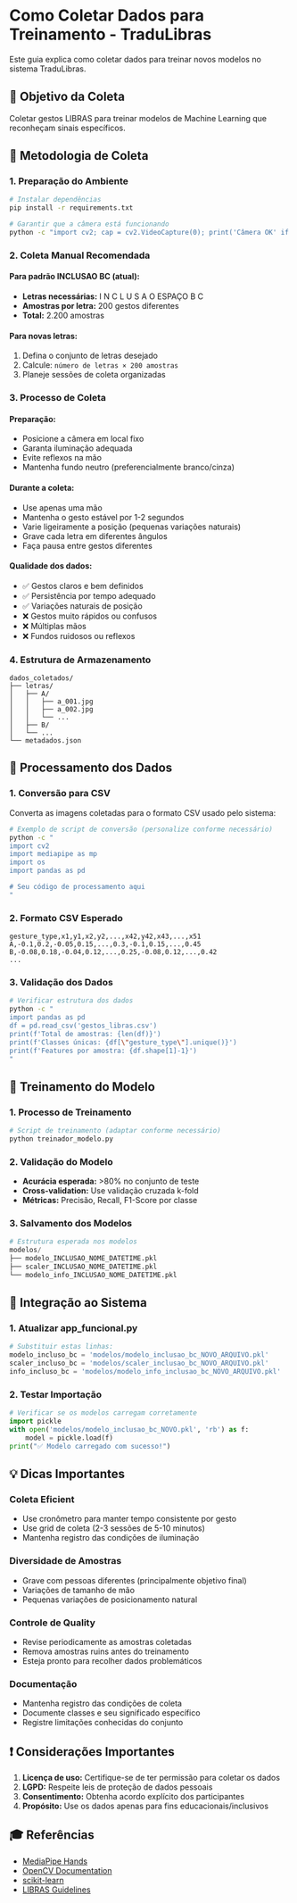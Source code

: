 # Como Coletar Dados para Treinamento - TraduLibras

Este guia explica como coletar dados para treinar novos modelos no sistema TraduLibras.

## 🎯 Objetivo da Coleta

Coletar gestos LIBRAS para treinar modelos de Machine Learning que reconheçam sinais específicos.

## 📝 Metodologia de Coleta

### 1. Preparação do Ambiente
```bash
# Instalar dependências
pip install -r requirements.txt

# Garantir que a câmera está funcionando
python -c "import cv2; cap = cv2.VideoCapture(0); print('Câmera OK' if cap.isOpened() else 'ERRO: Câmera não detectada')"
```

### 2. Coleta Manual Recomendada

#### **Para padrão INCLUSAO BC (atual):**
- **Letras necessárias:** I N C L U S A O ESPAÇO B C
- **Amostras por letra:** 200 gestos diferentes
- **Total:** 2.200 amostras

#### **Para novas letras:**
1. Defina o conjunto de letras desejado
2. Calcule: `número de letras × 200 amostras`
3. Planeje sessões de coleta organizadas

### 3. Processo de Coleta

#### **Preparação:**
- Posicione a câmera em local fixo
- Garanta iluminação adequada
- Evite reflexos na mão
- Mantenha fundo neutro (preferencialmente branco/cinza)

#### **Durante a coleta:**
- Use apenas uma mão
- Mantenha o gesto estável por 1-2 segundos
- Varie ligeiramente a posição (pequenas variações naturais)
- Grave cada letra em diferentes ângulos
- Faça pausa entre gestos diferentes

#### **Qualidade dos dados:**
- ✅ Gestos claros e bem definidos
- ✅ Persistência por tempo adequado
- ✅ Variações naturais de posição
- ❌ Gestos muito rápidos ou confusos
- ❌ Múltiplas mãos
- ❌ Fundos ruidosos ou reflexos

### 4. Estrutura de Armazenamento

```
dados_coletados/
├── letras/
│   ├── A/
│   │   ├── a_001.jpg
│   │   ├── a_002.jpg
│   │   └── ...
│   ├── B/
│   └── ...
└── metadados.json
```

## 🔄 Processamento dos Dados

### 1. Conversão para CSV
Converta as imagens coletadas para o formato CSV usado pelo sistema:

```bash
# Exemplo de script de conversão (personalize conforme necessário)
python -c "
import cv2
import mediapipe as mp
import os
import pandas as pd

# Seu código de processamento aqui
"

```

### 2. Formato CSV Esperado
```csv
gesture_type,x1,y1,x2,y2,...,x42,y42,x43,...,x51
A,-0.1,0.2,-0.05,0.15,...,0.3,-0.1,0.15,...,0.45
B,-0.08,0.18,-0.04,0.12,...,0.25,-0.08,0.12,...,0.42
...
```

### 3. Validação dos Dados
```bash
# Verificar estrutura dos dados
python -c "
import pandas as pd
df = pd.read_csv('gestos_libras.csv')
print(f'Total de amostras: {len(df)}')
print(f'Classes únicas: {df[\"gesture_type\"].unique()}')
print(f'Features por amostra: {df.shape[1]-1}')
"
```

## 🤖 Treinamento do Modelo

### 1. Processo de Treinamento
```bash
# Script de treinamento (adaptar conforme necessário)
python treinador_modelo.py
```

### 2. Validação do Modelo
- **Acurácia esperada:** >80% no conjunto de teste
- **Cross-validation:** Use validação cruzada k-fold
- **Métricas:** Precisão, Recall, F1-Score por classe

### 3. Salvamento dos Modelos
```python
# Estrutura esperada nos modelos
modelos/
├── modelo_INCLUSAO_NOME_DATETIME.pkl
├── scaler_INCLUSAO_NOME_DATETIME.pkl
└── modelo_info_INCLUSAO_NOME_DATETIME.pkl
```

## 🔧 Integração ao Sistema

### 1. Atualizar app_funcional.py
```python
# Substituir estas linhas:
modelo_incluso_bc = 'modelos/modelo_inclusao_bc_NOVO_ARQUIVO.pkl'
scaler_incluso_bc = 'modelos/scaler_inclusao_bc_NOVO_ARQUIVO.pkl'
info_incluso_bc = 'modelos/modelo_info_inclusao_bc_NOVO_ARQUIVO.pkl'
```

### 2. Testar Importação
```python
# Verificar se os modelos carregam corretamente
import pickle
with open('modelos/modelo_inclusao_bc_NOVO.pkl', 'rb') as f:
    model = pickle.load(f)
print("✅ Modelo carregado com sucesso!")
```

## 💡 Dicas Importantes

### **Coleta Eficient**
- Use cronômetro para manter tempo consistente por gesto
- Use grid de coleta (2-3 sessões de 5-10 minutos)
- Mantenha registro das condições de iluminação

### **Diversidade de Amostras**
- Grave com pessoas diferentes (principalmente objetivo final)
- Variações de tamanho de mão
- Pequenas variações de posicionamento natural

### **Controle de Quality**
- Revise periodicamente as amostras coletadas
- Remova amostras ruins antes do treinamento
- Esteja pronto para recolher dados problemáticos

### **Documentação**
- Mantenha registro das condições de coleta
- Documente classes e seu significado específico
- Registre limitações conhecidas do conjunto

## ❗ Considerações Importantes

1. **Licença de uso:** Certifique-se de ter permissão para coletar os dados
2. **LGPD:** Respeite leis de proteção de dados pessoais
3. **Consentimento:** Obtenha acordo explícito dos participantes
4. **Propósito:** Use os dados apenas para fins educacionais/inclusivos

## 🎓 Referências

- [MediaPipe Hands](https://google.github.io/mediapipe/solutions/hands.html)
- [OpenCV Documentation](https://docs.opencv.org/)
- [scikit-learn](https://scikit-learn.org/)
- [LIBRAS Guidelines](https://www.gov.br/mdh/pt-br/assuntos/noticias/2023/diretrizes-da-politica-nacional-de-tradutores-interpretes-de-libras)
